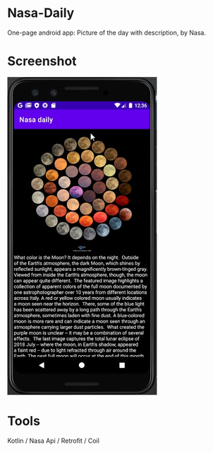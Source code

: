 # Nasa-Daily
One-page android app: Picture of  the day with description, by Nasa.
# Screenshot
![screen](https://github.com/VaJAr97/Nasa-Daily/raw/master/screenshot/1.jpg)
# Tools
Kotlin / Nasa Api / Retrofit / Coil

